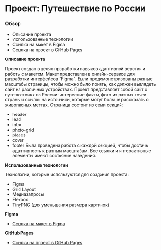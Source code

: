 # Проект: Путешествие по России

### Обзор
* Описание проекта
* Использованные технологии
* Ссылка на макет в Figma
* Ссылка на проект в GitHub Pages

**Описание проекта**

Проект создан в целях проработки навыков адаптивной верстки и работы с макетом. Макет представлен в онлайн-сервисе для разработки интерфейсов "Figma". Были продемонстрированы разные масштабы страницы, чтобы можно было понять, как должен выглядеть сайт на различных устройствах. 
Проект представляет собой сайт о путешествиях по России: интересные факты, фото из разных точек страны и ссылки на источники, которые могут больше рассказать о живописных местах.
Страница состоит из семи секций:
* header
* lead
* intro
* photo-grid
* places
* cover
* footer
Была проведена работа с каждой секцией, чтобы достичь адаптивность к разным масштабам. Все ссылки и интерактивные элементы имеют состояние наведения.

**Использованные технологии**

Технологии, которые используются для создания проекта:
* Figma
* Grid Layout
* Медиазапросы
* Flexbox
* TinyPNG (для уменьшения размера картинок)

**Figma**

* [Ссылка на макет в Figma](https://www.figma.com/file/5S2WSbEFL6awjVWJ0NWL8Q/Sprint-3_-Russia-_-desktop-mobile?node-id=28503%3A0)

**GitHub Pages**

* [Ссылка на проект в GitHub Pages](https://tina2day.github.io/russian-travel-main/)
